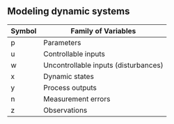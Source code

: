 


## Modeling dynamic systems

|Symbol|Family of Variables |
|--|--|
| p | Parameters |
| u | Controllable inputs |
| w | Uncontrollable inputs (disturbances) |
| x | Dynamic states |
| y | Process outputs |
| n | Measurement errors |
| z | Observations |


<!--stackedit_data:
eyJoaXN0b3J5IjpbMjg4NDUwMDA0LDczMDk5ODExNl19
-->